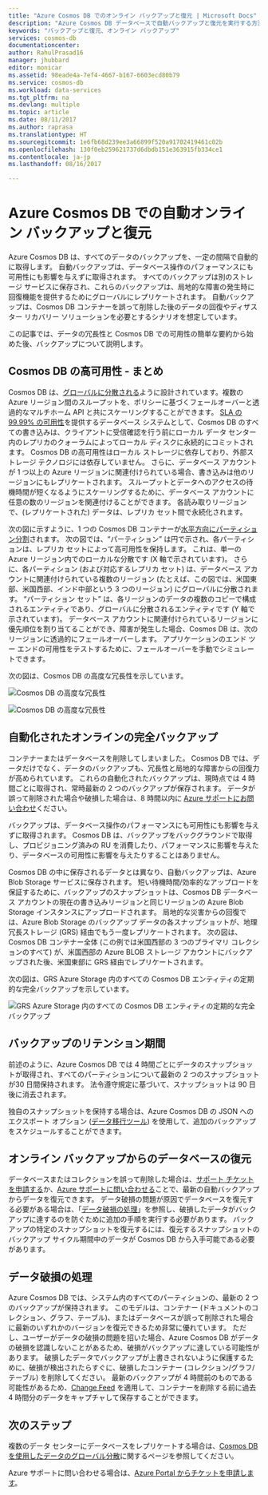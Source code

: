 ```yaml
---
title: "Azure Cosmos DB でのオンライン バックアップと復元 | Microsoft Docs"
description: "Azure Cosmos DB データベースで自動バックアップと復元を実行する方法について説明します。"
keywords: "バックアップと復元、オンライン バックアップ"
services: cosmos-db
documentationcenter: 
author: RahulPrasad16
manager: jhubbard
editor: monicar
ms.assetid: 98eade4a-7ef4-4667-b167-6603ecd80b79
ms.service: cosmos-db
ms.workload: data-services
ms.tgt_pltfrm: na
ms.devlang: multiple
ms.topic: article
ms.date: 08/11/2017
ms.author: raprasa
ms.translationtype: HT
ms.sourcegitcommit: 1e6fb68d239ee3a66899f520a91702419461c02b
ms.openlocfilehash: 130f0eb259621737d6dbdb151e363915fb334ce1
ms.contentlocale: ja-jp
ms.lasthandoff: 08/16/2017

---
```

# <a name="automatic-online-backup-and-restore-with-azure-cosmos-db"></a>Azure Cosmos DB での自動オンライン バックアップと復元
Azure Cosmos DB は、すべてのデータのバックアップを、一定の間隔で自動的に取得します。 自動バックアップは、データベース操作のパフォーマンスにも可用性にも影響を与えずに取得されます。 すべてのバックアップは別のストレージ サービスに保存され、これらのバックアップは、局地的な障害の発生時に回復機能を提供するためにグローバルにレプリケートされます。 自動バックアップは、Cosmos DB コンテナーを誤って削除した後のデータの回復やディザスター リカバリー ソリューションを必要とするシナリオを想定しています。  

この記事では、データの冗長性と Cosmos DB での可用性の簡単な要約から始めた後、バックアップについて説明します。 

## <a name="high-availability-with-cosmos-db---a-recap"></a>Cosmos DB の高可用性 - まとめ
Cosmos DB は、[グローバルに分散される](distribute-data-globally.md)ように設計されています。複数の Azure リージョン間のスループットを、ポリシーに基づくフェールオーバーと透過的なマルチホーム API と共にスケーリングすることができます。 [SLA の 99.99% の可用性](https://azure.microsoft.com/support/legal/sla/cosmos-db)を提供するデータベース システムとして、Cosmos DB のすべての書き込みは、クライアントに受信確認を行う前にローカル データ センター内のレプリカのクォーラムによってローカル ディスクに永続的にコミットされます。 Cosmos DB の高可用性はローカル ストレージに依存しており、外部ストレージ テクノロジには依存していません。 さらに、データベース アカウントが 1 つ以上の Azure リージョンに関連付けられている場合、書き込みは他のリージョンにもレプリケートされます。 スループットとデータへのアクセスの待機時間が短くなるようにスケーリングするために、データベース アカウントに任意の数のリージョンを関連付けることができます。 各読み取りリージョンで、(レプリケートされた) データは、レプリカ セット間で永続化されます。  

次の図に示すように、1 つの Cosmos DB コンテナーが[水平方向にパーティション分割](partition-data.md)されます。 次の図では、“パーティション” は円で示され、各パーティションは、レプリカ セットによって高可用性を保持します。 これは、単一の Azure リージョン内でのローカルな分散です (X 軸で示されています)。 さらに、各パーティション (および対応するレプリカ セット) は、データベース アカウントに関連付けられている複数のリージョン (たとえば、この図では、米国東部、米国西部、インド中部という 3 つのリージョン) にグローバルに分散されます。 “パーティション セット” は、各リージョンのデータの複数のコピーで構成されるエンティティであり、グローバルに分散されるエンティティです (Y 軸で示されています)。 データベース アカウントに関連付けられているリージョンに優先順位を割り当てることができ、障害が発生した場合、Cosmos DB は、次のリージョンに透過的にフェールオーバーします。 アプリケーションのエンド ツー エンドの可用性をテストするために、フェールオーバーを手動でシミュレートできます。  

次の図は、Cosmos DB の高度な冗長性を示しています。

![Cosmos DB の高度な冗長性](./media/online-backup-and-restore/redundancy.png)

![Cosmos DB の高度な冗長性](./media/online-backup-and-restore/global-distribution.png)

## <a name="full-automatic-online-backups"></a>自動化されたオンラインの完全バックアップ
コンテナーまたはデータベースを削除してしまいました。 Cosmos DB では、データだけでなく、データのバックアップも、冗長性と局地的な障害からの回復力が高められています。 これらの自動化されたバックアップは、現時点では 4 時間ごとに取得され、常時最新の 2 つのバックアップが保存されます。 データが誤って削除された場合や破損した場合は、8 時間以内に [Azure サポートにお問い合わせ](https://azure.microsoft.com/support/options/)ください。 

バックアップは、データベース操作のパフォーマンスにも可用性にも影響を与えずに取得されます。 Cosmos DB は、バックアップをバックグラウンドで取得し、プロビジョニング済みの RU を消費したり、パフォーマンスに影響を与えたり、データベースの可用性に影響を与えたりすることはありません。 

Cosmos DB の中に保存されるデータとは異なり、自動バックアップは、Azure Blob Storage サービスに保存されます。 短い待機時間/効率的なアップロードを保証するために、バックアップのスナップショットは、Cosmos DB データベース アカウントの現在の書き込みリージョンと同じリージョンの Azure Blob Storage インスタンスにアップロードされます。 局地的な災害からの回復では、Azure Blob Storage のバックアップ データの各スナップショットが、地理冗長ストレージ (GRS) 経由でもう一度レプリケートされます。 次の図は、Cosmos DB コンテナー全体 (この例では米国西部の 3 つのプライマリ コレクションのすべて) が、米国西部の Azure BLOB ストレージ アカウントにバックアップされた後、米国東部に GRS 経由でレプリケートされます。 

次の図は、GRS Azure Storage 内のすべての Cosmos DB エンティティの定期的な完全バックアップを示しています。

![GRS Azure Storage 内のすべての Cosmos DB エンティティの定期的な完全バックアップ](./media/online-backup-and-restore/automatic-backup.png)

## <a name="backup-retention-period"></a>バックアップのリテンション期間
前述のように、Azure Cosmos DB では 4 時間ごとにデータのスナップショットが取得され、すべてのパーティションについて最新の 2 つのスナップショットが30 日間保持されます。 法令遵守規定に基づいて、スナップショットは 90 日後に消去されます。

独自のスナップショットを保持する場合は、Azure Cosmos DB の JSON へのエクスポート オプション ([データ移行ツール](import-data.md#export-to-json-file)) を使用して、追加のバックアップをスケジュールすることができます。 

## <a name="restoring-a-database-from-an-online-backup"></a>オンライン バックアップからのデータベースの復元
データベースまたはコレクションを誤って削除した場合は、[サポート チケットを申請する](https://portal.azure.com/?#blade/Microsoft_Azure_Support/HelpAndSupportBlade)か、[Azure サポートに問い合わせる](https://azure.microsoft.com/support/options/)ことで、最新の自動バックアップからデータを復元できます。 データ破損の問題が原因でデータベースを復元する必要がある場合は、「[データ破損の処理](#handling-data-corruption)」を参照し、破損したデータがバックアップに達するのを防ぐために追加の手順を実行する必要があります。 バックアップの特定のスナップショットを復元するには、復元するスナップショットのバックアップ サイクル期間中のデータが Cosmos DB から入手可能である必要があります。

## <a name="handling-data-corruption"></a>データ破損の処理
Azure Cosmos DB では、システム内のすべてのパーティションの、最新の 2 つのバックアップが保持されます。 このモデルは、コンテナー (ドキュメントのコレクション、グラフ、テーブル)、またはデータベースが誤って削除された場合に最新のいずれかのバージョンを復元できるため非常に優れています。 ただし、ユーザーがデータの破損の問題を招いた場合、Azure Cosmos DB がデータの破損を認識しないことがあるため、破損がバックアップに達している可能性があります。 破損したデータでバックアップが上書きされないように保護するために、破損が検出されたらすぐに、破損したコンテナー (コレクション/グラフ/テーブル) を削除してください。 最新のバックアップが 4 時間前のものである可能性があるため、[Change Feed](change-feed.md) を適用して、コンテナーを削除する前に過去 4 時間分のデータをキャプチャして保存することができます。

## <a name="next-steps"></a>次のステップ

複数のデータ センターにデータベースをレプリケートする場合は、[Cosmos DB を使用したデータのグローバル分散](distribute-data-globally.md)に関するページを参照してください。 

Azure サポートに問い合わせる場合は、[Azure Portal からチケットを申請します](https://portal.azure.com/?#blade/Microsoft_Azure_Support/HelpAndSupportBlade)。


